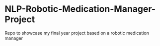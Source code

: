 # NLP-Robotic-Medication-Manager-Project
Repo to showcase my final year project based on a robotic medication manager
